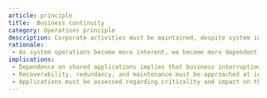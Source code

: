 ```yaml
---
article: principle
title:  Business continuity
category: Operations principle
description: Corporate activities must be maintained, despite system interruptions.
rationale: 
 - As system operations become more inherent, we become more dependent of them. Therefore, we must consider the reliability of such systems throughout their entire conception and application. Business areas throughout the entire company must be able to continue conducting their normal activities, regardless of external events. Hardware failures, natural disasters, and lack of data integrity must not interrupt business activities. Business activities must be able to employ alternative mechanisms to convey information.
implications:
 - Dependence on shared applications implies that business interruption risks must be expected and managed in advance. Management includes, but is not limited to, periodic revisions, vulnerability and exposure tests, or designing mission-critical services to ensure continuity through redundancies or alternative resources.
 - Recoverability, redundancy, and maintenance must be approached at inception.
 - Applications must be assessed regarding criticality and impact on the company's mission to determine which continuity level is required and which corresponding recovery plan must be implemented.
---
```


